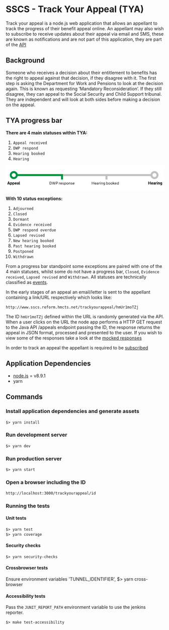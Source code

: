 # SSCS - Track Your Appeal (TYA)

Track your appeal is a node.js web application that allows an appellant to track the progress of their benefit appeal 
online. An appellant may also wish to subscribe to receive updates about their appeal via email and SMS, these are
known as notifications and are not part of this application, they are part of the [API](https://github.com/hmcts/tribunals-case-api)

## Background

Someone who receives a decision about their entitlement to benefits has the right to appeal against that decision, if 
they disagree with it. The first step is asking the Department for Work and Pensions to look at the decision again. 
This is known as requesting ‘Mandatory Reconsideration’. If they still disagree, they can appeal to the Social Security 
and Child Support tribunal. They are independent and will look at both sides before making a decision on the appeal.

## TYA progress bar
 
**There are 4 main statuses within TYA:**

1. `Appeal received`
2. `DWP respond`
3. `Hearing booked`
4. `Hearing`

![Track your appeal progress bar](/app/assets/images/progress-bar.png?raw=true)

**With 10 status exceptions:** 

1.  `Adjourned`
2.  `Closed`
3.  `Dormant`
4.  `Evidence received`
5.  `DWP respond overdue`
6.  `Lapsed revised`
7.  `New hearing booked`
8.  `Past hearing booked`
9.  `Postponed`
10. `Withdrawn`

From a progress bar standpoint some exceptions are paired with one of the 4 main statuses, whilst some do not have a 
progress bar, `Closed`, `Evidence received`, `Lapsed revised` and `Withdrawn`. All statuses are technically classified 
as [events](/app/core/events.js).

In the early stages of an appeal an email/letter is sent to the appellant containing a link/URL respectively 
which looks like:

    http://www.sscs.reform.hmcts.net/trackyourappeal/hmUr1moTZj

The ID `hmUr1moTZj` defined within the URL is randomly generated via the API. When a user clicks on the URL the 
node app performs a HTTP GET request to the Java API /appeals endpoint passing the ID, the response returns the appeal 
in JSON format, processed and presented to the user. If you wish to view some of the responses take a look at the 
[mocked responses](/test/mock/data)

In order to track an appeal the appellant is required to be [subscribed](https://git.reform.hmcts.net/sscs/track-your-appeal-subscriptions-frontend/blob/master/README.md)

## Application Dependencies
 - [node.js](https://nodejs.org) = v8.9.1
 - yarn

## Commands

### Install application dependencies and generate assets
    $> yarn install
    
### Run development server
    $> yarn dev

### Run production server
    $> yarn start

### Open a browser including the ID
    http://localhost:3000/trackyourappeal/id 

### Running the tests

#### Unit tests
    $> yarn test
    $> yarn coverage

#### Security checks
    $> yarn security-checks

#### Crossbrowser tests
Ensure environment variables 'TUNNEL_IDENTIFIER', 
    $> yarn cross-browser
    
#### Accessibility tests
Pass the `JUNIT_REPORT_PATH` environment variable to use the jenkins reporter.

    $> make test-accessibility
    

